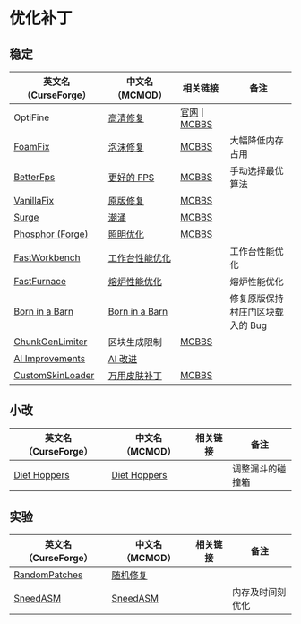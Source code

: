 # 优化补丁

## 稳定

| 英文名（CurseForge）                                                              | 中文名（MCMOD）                                        | 相关链接                                                                                 | 备注                             |
| --------------------------------------------------------------------------------- | ------------------------------------------------------ | ---------------------------------------------------------------------------------------- | -------------------------------- |
| OptiFine                                                                          | [高清修复](https://www.mcmod.cn/class/36.html)         | [官网](https://optifine.net/home)｜[MCBBS](https://www.mcbbs.net/thread-606019-1-1.html) |                                  |
| [FoamFix](https://www.curseforge.com/minecraft/mc-mods/foamfix-optimization-mod)  | [泡沫修复](https://www.mcmod.cn/class/978.html)        | [MCBBS](https://www.mcbbs.net/thread-678442-1-1.html)                                    | 大幅降低内存占用                 |
| [BetterFps](https://www.curseforge.com/minecraft/mc-mods/betterfps)               | [更好的 FPS](https://www.mcmod.cn/class/1384.html)     | [MCBBS](https://www.mcbbs.net/thread-539780-1-1.html)                                    | 手动选择最优算法                 |
| [VanillaFix](https://www.curseforge.com/minecraft/mc-mods/vanillafix)             | [原版修复](https://www.mcmod.cn/class/1223.html)       | [MCBBS](https://www.mcbbs.net/thread-792493-1-1.html)                                    |                                  |
| [Surge](https:/surge/www.curseforge.com/minecraft/mc-mods/surge)                  | [潮涌](https://www.mcmod.cn/class/1478.html)           | [MCBBS](https://www.mcbbs.net/thread-923335-1-1.html)                                    |                                  |
| [Phosphor (Forge)](https://www.curseforge.com/minecraft/mc-mods/phosphor-forge)   | [照明优化](https://www.mcmod.cn/class/1766.html)       | [MCBBS](https://www.mcbbs.net/thread-853660-1-1.html)                                    |                                  |
| [FastWorkbench](https://www.curseforge.com/minecraft/mc-mods/fastworkbench)       | [工作台性能优化](https://www.mcmod.cn/class/1486.html) |                                                                                          | 工作台性能优化                   |
| [FastFurnace](https://www.curseforge.com/minecraft/mc-mods/fastfurnace)           | [熔炉性能优化](https://www.mcmod.cn/class/1485.html)   |                                                                                          | 熔炉性能优化                     |
| [Born in a Barn](https://www.curseforge.com/minecraft/mc-mods/born-in-a-barn)     | [Born in a Barn](https://www.mcmod.cn/class/1746.html) |                                                                                          | 修复原版保持村庄门区块载入的 Bug |
| [ChunkGenLimiter](https://www.curseforge.com/minecraft/mc-mods/chunkgenlimited)   | 区块生成限制                                           | [MCBBS](https://www.curseforge.com/minecraft/mc-mods/chunkgenlimited)                    |                                  |
| [AI Improvements](https://www.curseforge.com/minecraft/mc-mods/ai-improvements)   | [AI 改进](https://www.mcmod.cn/class/1480.html)        |                                                                                          |                                  |
| [CustomSkinLoader](https://www.curseforge.com/minecraft/mc-mods/customskinloader) | [万用皮肤补丁](https://www.mcmod.cn/class/883.html)    | [MCBBS](https://www.mcbbs.net/thread-269807-1-1.html)                                    |                                  |

## 小改

| 英文名（CurseForge）                                                      | 中文名（MCMOD）                                      | 相关链接 | 备注             |
| ------------------------------------------------------------------------- | ---------------------------------------------------- | -------- | ---------------- |
| [Diet Hoppers](https://www.curseforge.com/minecraft/mc-mods/diet-hoppers) | [Diet Hoppers](https://www.mcmod.cn/class/1514.html) |          | 调整漏斗的碰撞箱 |

## 实验

| 英文名（CurseForge）                                                        | 中文名（MCMOD）                                  | 相关链接 | 备注             |
| --------------------------------------------------------------------------- | ------------------------------------------------ | -------- | ---------------- |
| [RandomPatches](https://www.curseforge.com/minecraft/mc-mods/randompatches) | [随机修复](https://www.mcmod.cn/class/2253.html) |          |                  |
| [SneedASM](https://www.curseforge.com/minecraft/mc-mods/sneedasm)           | [SneedASM](https://www.mcmod.cn/class/3848.html) |          | 内存及时间刻优化 |
